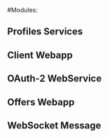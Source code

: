 
#Modules:


Profiles Services
---


Client Webapp
---


OAuth-2 WebService
---


Offers Webapp
---


WebSocket Message
---
